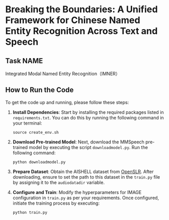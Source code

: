# Breaking the Boundaries: A Unified Framework for Chinese Named Entity Recognition Across Text and Speech

## Task NAME
Integrated Modal Named Entity Recognition（IMNER）

## How to Run the Code

To get the code up and running, please follow these steps:

1. **Install Dependencies**: Start by installing the required packages listed in `requirements.txt`. You can do this by running the following command in your terminal:
   ```
   source create_env.sh
   ```

2. **Download Pre-trained Model**: Next, download the MMSpeech pre-trained model by executing the script `downloadmodel.py`. Run the following command:
   ```
   python downloadmodel.py
   ```

3. **Prepare Dataset**: Obtain the AISHELL dataset from [OpenSLR](https://www.openslr.org/33/). After downloading, ensure to set the path to this dataset in the `train.py` file by assigning it to the `audiodatadir` variable.

4. **Configure and Train**: Modify the hyperparameters for IMAGE configuration in `train.py` as per your requirements. Once configured, initiate the training process by executing:
   ```
   python train.py
   ```
